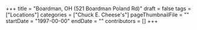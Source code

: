 +++
title = "Boardman, OH (521 Boardman Poland Rd)"
draft = false
tags = ["Locations"]
categories = ["Chuck E. Cheese's"]
pageThumbnailFile = ""
startDate = "1997-00-00"
endDate = ""
contributors = []
+++
